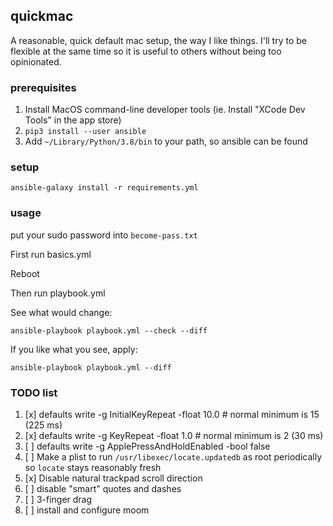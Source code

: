 

## quickmac

A reasonable, quick default mac setup, the way I like things. I'll try to be flexible at the same time so it is useful to others without being too opinionated.

### prerequisites

1. Install MacOS command-line developer tools (ie. Install "XCode Dev Tools" in the app store)
1. `pip3 install --user ansible`
1. Add `~/Library/Python/3.8/bin` to your path, so ansible can be found

### setup

`ansible-galaxy install -r requirements.yml`

### usage


put your sudo password into `become-pass.txt`

First run basics.yml

Reboot

Then run playbook.yml

See what would change:
```
ansible-playbook playbook.yml --check --diff
```


If you like what you see, apply:
```
ansible-playbook playbook.yml --diff
```


### TODO list

1. [x] defaults write -g InitialKeyRepeat -float 10.0 # normal minimum is 15 (225 ms)
1. [x] defaults write -g KeyRepeat -float 1.0 # normal minimum is 2 (30 ms)
1. [ ] defaults write -g ApplePressAndHoldEnabled -bool false
1. [ ] Make a plist to run `/usr/libexec/locate.updatedb` as root periodically so `locate` stays reasonably fresh
1. [x] Disable natural trackpad scroll direction
1. [ ] disable "smart" quotes and dashes
1. [ ] 3-finger drag
1. [ ] install and configure moom

